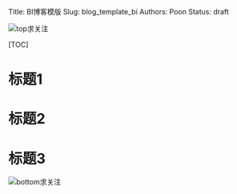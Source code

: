 Title: BI博客模版
Slug: blog_template_bi
Authors: Poon
Status: draft


![top求关注](https://mmbiz.qlogo.cn/mmbiz/sfKia69cLy1xdOC12ZtaIrtlvJDzE49yT6zEoSJa6onbuzklkAGcCu7mXIzbakspj0a8icQdYRaUUSVkffuZGwDw/0?wx_fmt=gif)


[TOC]


# 标题1

# 标题2

# 标题3



![bottom求关注](https://mmbiz.qlogo.cn/mmbiz/sfKia69cLy1yGH30FHU6SYaJPqvibh7Wib9Pg2V6rc7zjaPJ7aKk9NcpQb9IIhZLCIG8CB4b0QV2vKWopevlhvafw/0?wx_fmt=png)

